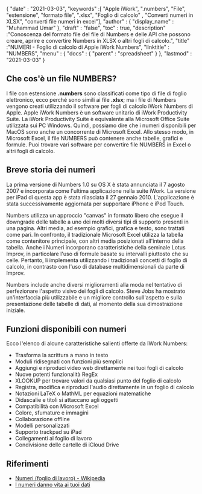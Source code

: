 {
  "date" : "2021-03-03",
  "keywords" :[ "Apple iWork", ".numbers", "File", "estensione", "formato file", ".xlsx", "Foglio di calcolo" , "Converti numeri in XLSX", "converti file numeri in excel"],
  "author" : {
    "display_name" : "Muhammad Umar"
},
  "draft" : "false",
  "toc" : true,
  "description" :"Conoscenza del formato file del file di Numbers e delle API che possono creare, aprire e convertire Numbers in XLSX o altri fogli di calcolo.",
  "title" :"NUMERI - Foglio di calcolo di Apple iWork Numbers",
  "linktitle" : "NUMBERS",
  "menu" : {
    "docs" : {
      "parent" : "spreadsheet"
}
},
  "lastmod" : "2021-03-03"
}

## Che cos'è un file NUMBERS? ##

I file con estensione **.numbers** sono classificati come tipo di file di foglio elettronico, ecco perché sono simili ai file **.xlsx**; ma i file di Numbers vengono creati utilizzando il software per fogli di calcolo iWork Numbers di Apple. Apple iWork Numbers è un software unitario di iWork Productivity Suite. La iWork Productivity Suite è equivalente alla Microsoft Office Suite utilizzata sui PC Windows. Quindi, possiamo dire che i numeri disponibili per MacOS sono anche un concorrente di Microsoft Excel. Allo stesso modo, in Microsoft Excel, il file NUMBERS può contenere anche tabelle, grafici e formule. Puoi trovare vari software per convertire file NUMBERS in Excel o altri fogli di calcolo.


## Breve storia dei numeri ##

La prima versione di Numbers 1.0 su OS X è stata annunciata il 7 agosto 2007 e incorporata come l'ultima applicazione nella suite iWork. La versione per iPad di questa app è stata rilasciata il 27 gennaio 2010. L'applicazione è stata successivamente aggiornata per supportare iPhone e iPod Touch.

Numbers utilizza un approccio "canvas" in formato libero che esegue il downgrade delle tabelle a uno dei molti diversi tipi di supporto presenti in una pagina. Altri media, ad esempio grafici, grafica e testo, sono trattati come pari. In confronto, il tradizionale Microsoft Excel utilizza la tabella come contenitore principale, con altri media posizionati all'interno della tabella. Anche i Numeri incorporano caratteristiche della seminale Lotus Improv, in particolare l'uso di formule basate su intervalli piuttosto che su celle. Pertanto, li implementa utilizzando i tradizionali concetti di foglio di calcolo, in contrasto con l'uso di database multidimensionali da parte di Improv.

Numbers include anche diversi miglioramenti alla moda nel tentativo di perfezionare l'aspetto visivo dei fogli di calcolo. Steve Jobs ha mostrato un'interfaccia più utilizzabile e un migliore controllo sull'aspetto e sulla presentazione delle tabelle di dati, al momento della sua dimostrazione iniziale.

## Funzioni disponibili con numeri ##
Ecco l'elenco di alcune caratteristiche salienti offerte da IWork Numbers:

- Trasforma la scrittura a mano in testo
- Moduli ridisegnati con funzioni più semplici
- Aggiungi e riproduci video web direttamente nei tuoi fogli di calcolo
- Nuove potenti funzionalità RegEx
- XLOOKUP per trovare valori da qualsiasi punto del foglio di calcolo
- Registra, modifica e riproduci l'audio direttamente in un foglio di calcolo
- Notazioni LaTeX o MathML per equazioni matematiche
- Didascalie e titoli si attaccano agli oggetti
- Compatibilità con Microsoft Excel
- Colore, sfumature e immagini
- Collaborazione offline
- Modelli personalizzati
- Supporto trackpad su iPad
- Collegamenti al foglio di lavoro
- Condivisione delle cartelle di iCloud Drive


## Riferimenti ##

* [Numeri (foglio di lavoro) - Wikipedia](https://en.wikipedia.org/wiki/Numbers_(spreadsheet))
* [I numeri danno vita ai tuoi dati](https://www.apple.com/numbers/)


